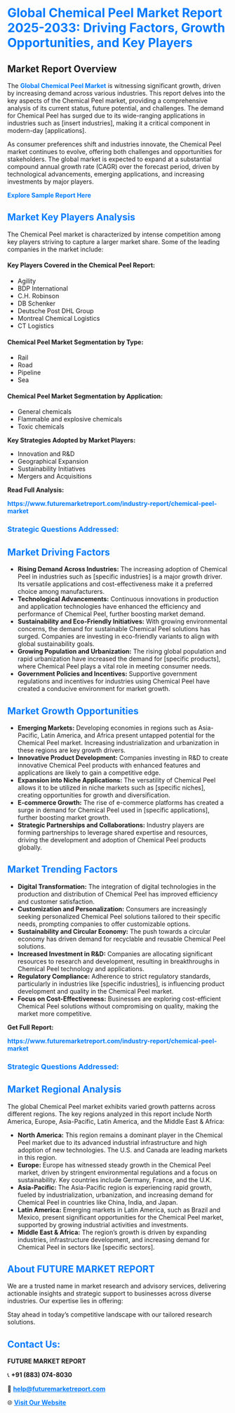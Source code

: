 <h1 style="color: #007BFF;">Global Chemical Peel Market Report 2025-2033: Driving Factors, Growth Opportunities, and Key Players</h1>

<section id="overview">
<h2>Market Report Overview</h2>
<p>The <a href="https://www.futuremarketreport.com/industry-report/chemical-peel-market" style="color: #007BFF; text-decoration: none;"><strong>Global Chemical Peel Market</strong></a> is witnessing significant growth, driven by increasing demand across various industries. This report delves into the key aspects of the Chemical Peel market, providing a comprehensive analysis of its current status, future potential, and challenges. The demand for Chemical Peel has surged due to its wide-ranging applications in industries such as [insert industries], making it a critical component in modern-day [applications].</p>
<p>As consumer preferences shift and industries innovate, the Chemical Peel market continues to evolve, offering both challenges and opportunities for stakeholders. The global market is expected to expand at a substantial compound annual growth rate (CAGR) over the forecast period, driven by technological advancements, emerging applications, and increasing investments by major players.</p>
</section>

<section id="overview">
<p><a href="https://www.futuremarketreport.com/request-sample/reportId=32133" style="color: #007BFF; text-decoration: none;"><strong>Explore Sample Report Here</strong></a></p>
</section>

<section id="key-players">
<h2 style="color: #007BFF;">Market Key Players Analysis</h2>
<p>The Chemical Peel market is characterized by intense competition among key players striving to capture a larger market share. Some of the leading companies in the market include:</p>
<h4>Key Players Covered in the Chemical Peel Report:</h4>
<ul><li>Agility</li><li>BDP International</li><li>C.H. Robinson</li><li>DB Schenker</li><li>Deutsche Post DHL Group</li><li>Montreal Chemical Logistics</li><li>CT Logistics</li></ul>
<h4>Chemical Peel Market Segmentation by Type:</h4>
<ul><li>Rail</li><li>Road</li><li>Pipeline</li><li>Sea</li></ul>

<h4>Chemical Peel Market Segmentation by Application:</h4>
<ul><li>General chemicals</li><li>Flammable and explosive chemicals</li><li>Toxic chemicals</li></ul>
<p><strong>Key Strategies Adopted by Market Players:</strong></p>
<ul>
<li>Innovation and R&D</li>
<li>Geographical Expansion</li>
<li>Sustainability Initiatives</li>
<li>Mergers and Acquisitions</li>
</ul>
</section>

<section>
<p><strong>Read Full Analysis: </strong></p><a href="https://www.futuremarketreport.com/industry-report/chemical-peel-market" style="color: #007BFF; text-decoration: none;"><strong>https://www.futuremarketreport.com/industry-report/chemical-peel-market</strong></a>
<h3 style="color: #007BFF;">Strategic Questions Addressed:</h3>
</section>

<section id="driving-factors">
<h2 style="color: #007BFF;">Market Driving Factors</h2>
<ul>
<li><strong>Rising Demand Across Industries:</strong> The increasing adoption of Chemical Peel in industries such as [specific industries] is a major growth driver. Its versatile applications and cost-effectiveness make it a preferred choice among manufacturers.</li>
<li><strong>Technological Advancements:</strong> Continuous innovations in production and application technologies have enhanced the efficiency and performance of Chemical Peel, further boosting market demand.</li>
<li><strong>Sustainability and Eco-Friendly Initiatives:</strong> With growing environmental concerns, the demand for sustainable Chemical Peel solutions has surged. Companies are investing in eco-friendly variants to align with global sustainability goals.</li>
<li><strong>Growing Population and Urbanization:</strong> The rising global population and rapid urbanization have increased the demand for [specific products], where Chemical Peel plays a vital role in meeting consumer needs.</li>
<li><strong>Government Policies and Incentives:</strong> Supportive government regulations and incentives for industries using Chemical Peel have created a conducive environment for market growth.</li>
</ul>
</section>

<section id="growth-opportunities">
<h2 style="color: #007BFF;">Market Growth Opportunities</h2>
<ul>
<li><strong>Emerging Markets:</strong> Developing economies in regions such as Asia-Pacific, Latin America, and Africa present untapped potential for the Chemical Peel market. Increasing industrialization and urbanization in these regions are key growth drivers.</li>
<li><strong>Innovative Product Development:</strong> Companies investing in R&D to create innovative Chemical Peel products with enhanced features and applications are likely to gain a competitive edge.</li>
<li><strong>Expansion into Niche Applications:</strong> The versatility of Chemical Peel allows it to be utilized in niche markets such as [specific niches], creating opportunities for growth and diversification.</li>
<li><strong>E-commerce Growth:</strong> The rise of e-commerce platforms has created a surge in demand for Chemical Peel used in [specific applications], further boosting market growth.</li>
<li><strong>Strategic Partnerships and Collaborations:</strong> Industry players are forming partnerships to leverage shared expertise and resources, driving the development and adoption of Chemical Peel products globally.</li>
</ul>
</section>

<section id="trending-factors">
<h2 style="color: #007BFF;">Market Trending Factors</h2>
<ul>
<li><strong>Digital Transformation:</strong> The integration of digital technologies in the production and distribution of Chemical Peel has improved efficiency and customer satisfaction.</li>
<li><strong>Customization and Personalization:</strong> Consumers are increasingly seeking personalized Chemical Peel solutions tailored to their specific needs, prompting companies to offer customizable options.</li>
<li><strong>Sustainability and Circular Economy:</strong> The push towards a circular economy has driven demand for recyclable and reusable Chemical Peel solutions.</li>
<li><strong>Increased Investment in R&D:</strong> Companies are allocating significant resources to research and development, resulting in breakthroughs in Chemical Peel technology and applications.</li>
<li><strong>Regulatory Compliance:</strong> Adherence to strict regulatory standards, particularly in industries like [specific industries], is influencing product development and quality in the Chemical Peel market.</li>
<li><strong>Focus on Cost-Effectiveness:</strong> Businesses are exploring cost-efficient Chemical Peel solutions without compromising on quality, making the market more competitive.</li>
</ul>
</section>

<section>
<p><strong>Get Full Report: </strong></p><a href="https://www.futuremarketreport.com/industry-report/chemical-peel-market" style="color: #007BFF; text-decoration: none;"><strong>https://www.futuremarketreport.com/industry-report/chemical-peel-market</strong></a>
<h3 style="color: #007BFF;">Strategic Questions Addressed:</h3>
</section>


<section id="regional-analysis">
<h2 style="color: #007BFF;">Market Regional Analysis</h2>
<p>The global Chemical Peel market exhibits varied growth patterns across different regions. The key regions analyzed in this report include North America, Europe, Asia-Pacific, Latin America, and the Middle East & Africa:</p>
<ul>
<li><strong>North America:</strong> This region remains a dominant player in the Chemical Peel market due to its advanced industrial infrastructure and high adoption of new technologies. The U.S. and Canada are leading markets in this region.</li>
<li><strong>Europe:</strong> Europe has witnessed steady growth in the Chemical Peel market, driven by stringent environmental regulations and a focus on sustainability. Key countries include Germany, France, and the U.K.</li>
<li><strong>Asia-Pacific:</strong> The Asia-Pacific region is experiencing rapid growth, fueled by industrialization, urbanization, and increasing demand for Chemical Peel in countries like China, India, and Japan.</li>
<li><strong>Latin America:</strong> Emerging markets in Latin America, such as Brazil and Mexico, present significant opportunities for the Chemical Peel market, supported by growing industrial activities and investments.</li>
<li><strong>Middle East & Africa:</strong> The region’s growth is driven by expanding industries, infrastructure development, and increasing demand for Chemical Peel in sectors like [specific sectors].</li>
</ul>
</section>

<footer>
<h2 style="color: #007BFF;">About FUTURE MARKET REPORT</h2>
<p>We are a trusted name in market research and advisory services, delivering actionable insights and strategic support to businesses across diverse industries. Our expertise lies in offering:</p>

<p>Stay ahead in today’s competitive landscape with our tailored research solutions.</p>

<h2 style="color: #007BFF;">Contact Us:</h2>
<p><strong>FUTURE MARKET REPORT</strong></p>
<p>📞 <strong>+91 (883) 074-8030</strong></p>
<p>📧 <strong><a href="mailto:help@futuremarketreport.com" style="color: #007BFF;">help@futuremarketreport.com</a></strong></p>
<p>🌐 <strong><a href="https://www.futuremarketreport.com/" style="color: #007BFF;">Visit Our Website</a></strong></p>
</footer>